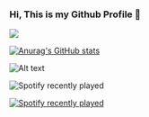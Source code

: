 ### Hi, This is my Github Profile 👋

![](https://komarev.com/ghpvc/?username=Luisda2705)

[![Anurag's GitHub stats](https://github-readme-stats.vercel.app/api?username=Luisda2705)](https://github.com/anuraghazra/github-readme-stats)

![Alt text](https://spotify-recently-played-readme.vercel.app/api?user=1276385505)

![Spotify recently played](https://spotify-recently-played-readme.vercel.app/api?user=1276385505)

[![Spotify recently played](https://spotify-recently-played-readme.vercel.app/api?user=1276385505)](https://open.spotify.com/user/1276385505)


<!--
**Luisda2705/luisda2705** is a ✨ _special_ ✨ repository because its `README.md` (this file) appears on your GitHub profile.

Here are some ideas to get you started:

- 🔭 I’m currently working on ...
- 🌱 I’m currently learning ...
- 👯 I’m looking to collaborate on ...
- 🤔 I’m looking for help with ...
- 💬 Ask me about ...
- 📫 How to reach me: ...
- 😄 Pronouns: ...
- ⚡ Fun fact: ...
-->
